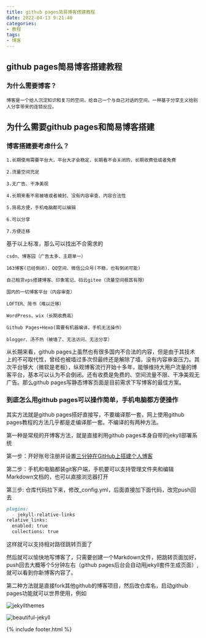 ```yaml
---
title: github pages简易博客搭建教程
date: 2022-04-13 9:21:40
categories: 
- 教程
tags:
- 博客
---
```


## github pages简易博客搭建教程

### 为什么需要博客？

	博客是一个给人沉淀知识和复习的空间，给自己一个与自己对话的空间，一种基于分享主义给别人分享带来的连锁反应。

## 为什么需要github pages和简易博客搭建

### 博客搭建要考虑什么？

	1.长期使用需要平台大，平台大才会稳定，长期看不会关闭的，长期收费低或者免费
	
	2.流量空间充足
	
	3.无广告、干净美观
	
	4.长期来看不易被墙或者被封、没有内容审查、内容合法性
	
	5.简易方便，手机电脑都可以编辑

	6.可以分享

	7.方便迁移
	

基于以上标准，那么可以找出不合需求的

	csdn、博客园（广告太多、主题单一）
	
	163博客(已经倒闭)、QQ空间、微信公众号(不稳，也有倒闭可能)
	
	自己租赁vps搭建博客、印象笔记、码云gitee（流量空间极其有限）
	
	国内的一切博客平台（内容审查）

	LOFTER、简书（难以迁移）
	
	WordPress、wix（长期收费高）
	
	Github Pages+Hexo(需要有机器编译，手机无法操作）
	
	blogger、汤不热（被墙了、无法访问、无法分享）

从长期来看，github pages上虽然也有很多国内不合法的内容，但是由于其技术上的不可取代性，曾经也被墙过多次但最终还是解除了墙，没有内容审查压力。其次平台够大（微软是老板），纵观博客流行开始十多年，能够维持大用户流量的博客平台，基本可以认为不会倒闭。还有收费是免费的、空间流量不限、干净美观无广告。那么github pages写静态博客页面是目前需求下写博客的最佳方案。

### 到底怎么用github pages可以操作简单，手机电脑都方便操作

其实方法就是github pages搭好直接写，不要编译那一套，网上使用github pages教程的方法几乎都是走编译那一套。不编译的有两种方法。

第一种是常规的开博客方法，就是直接利用github pages本身自带的jekyll部署系统

第一步：开好账号注册并设置[三分钟在GitHub上搭建个人博客](https://zhuanlan.zhihu.com/p/28321740)

第二步：手机和电脑都装git客户端，手机要可以支持管理文件夹和编辑Markdown文档的，也可以直接浏览器打开

第三步: 仓库代码拉下来，修改_config.yml，后面直接加下面代码，改完push回去

```markdown
plugins:
  - jekyll-relative-links
relative_links:
  enabled: true
  collections: true
```
  
这样就可以支持相对路径跳转页面了

然后就可以愉快地写博客了，只需要创建一个Markdown文件，把跳转页面加好，push回去大概等个5分钟左右（github pages后台会自动用jekyll套件生成页面）,就可以看到你新博客内容了。


第二种方法就是直接fork其他github的博客项目，然后改仓库名，启动github pages功能就可以世界使用，例如

![jekyllthemes](http://jekyllthemes.org/)

![beautiful-jekyll](https://github.com/daattali/beautiful-jekyll)


{% include footer.html %}
